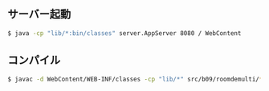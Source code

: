 ## サーバー起動
```bash
$ java -cp "lib/*:bin/classes" server.AppServer 8080 / WebContent
```

## コンパイル
```bash
$ javac -d WebContent/WEB-INF/classes -cp "lib/*" src/b09/roomdemulti/*.java
```